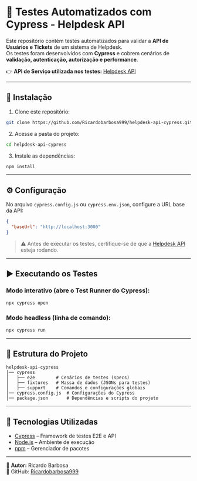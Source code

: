 # 🧪 Testes Automatizados com Cypress - Helpdesk API  

Este repositório contém testes automatizados para validar a **API de Usuários e Tickets** de um sistema de Helpdesk.  
Os testes foram desenvolvidos com **Cypress** e cobrem cenários de **validação, autenticação, autorização e performance**.  

👉 **API de Serviço utilizada nos testes:** [Helpdesk API](https://github.com/Ricardobarbosa999/helpdesk-api)  

---

## 📂 Instalação

1. Clone este repositório:

```bash
git clone https://github.com/Ricardobarbosa999/helpdesk-api-cypress.git
```

2. Acesse a pasta do projeto:

```bash
cd helpdesk-api-cypress
```

3. Instale as dependências:

```bash
npm install
```

---

## ⚙️ Configuração

No arquivo `cypress.config.js` ou `cypress.env.json`, configure a URL base da API:  

```json
{
  "baseUrl": "http://localhost:3000"
}
```

> ⚠️ Antes de executar os testes, certifique-se de que a [Helpdesk API](https://github.com/Ricardobarbosa999/helpdesk-api) esteja rodando.  

---

## ▶️ Executando os Testes

### Modo interativo (abre o Test Runner do Cypress):

```bash
npx cypress open
```

### Modo headless (linha de comando):

```bash
npx cypress run
```

---

## 📁 Estrutura do Projeto

```
helpdesk-api-cypress
│── cypress
│   ├── e2e        # Cenários de testes (specs)
│   ├── fixtures   # Massa de dados (JSONs para testes)
│   ├── support    # Comandos e configurações globais
│── cypress.config.js  # Configurações do Cypress
│── package.json       # Dependências e scripts do projeto
```

---

## 🚀 Tecnologias Utilizadas
- [Cypress](https://www.cypress.io/) – Framework de testes E2E e API  
- [Node.js](https://nodejs.org/) – Ambiente de execução  
- [npm](https://www.npmjs.com/) – Gerenciador de pacotes  

---

📌 **Autor:** Ricardo Barbosa  
🔗 GitHub: [Ricardobarbosa999](https://github.com/Ricardobarbosa999)  
